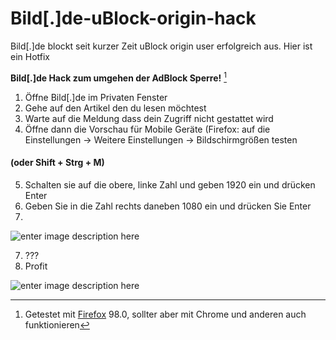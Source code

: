 # Bild[.]de-uBlock-origin-hack
Bild[.]de blockt seit kurzer Zeit uBlock origin user erfolgreich aus. Hier ist ein Hotfix

**Bild[.]de Hack zum umgehen der AdBlock Sperre!** [^1]

[^1]: Getestet mit [Firefox](https://www.mozilla.org/de/firefox/new/) 98.0, sollter aber mit Chrome und anderen auch funktionieren

1. Öffne Bild[.]de im Privaten Fenster
2. Gehe auf den Artikel den du lesen möchtest
3. Warte auf die Meldung dass dein Zugriff nicht gestattet wird
4. Öffne dann die Vorschau für Mobile Geräte (Firefox: auf die Einstellungen -> Weitere Einstellungen -> Bildschirmgrößen testen 
#### (__oder__ Shift + Strg + M)
5. Schalten sie auf die obere, linke Zahl und geben 1920 ein und drücken Enter
6. Geben Sie in die Zahl rechts daneben 1080 ein und drücken Sie Enter
7. 
![enter image description here](https://screenshots.rootboonz.com/13-03-20-52-QEU5UyeQ79ZQ.png)

7. ???
8. Profit

![enter image description here](https://screenshots.rootboonz.com/13-03-20-58-xnLKJ2Qx89n9.jpg)
